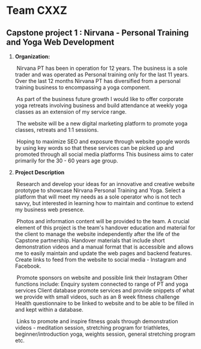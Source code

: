 # Team CXXZ

## Capstone project 1 : Nirvana - Personal Training and Yoga Web Development

1. **Organization:** 

   ​	Nirvana PT has been in operation for 12 years. The business is a sole trader and  was operated as Personal training only for the last 11 years. Over the last 12 months Nirvana PT has diversified from a personal training  business to encompassing a yoga component.  

   ​	As part of the business future growth I would like to offer corporate yoga retreats  involving business and build attendance at weekly yoga classes as an extension of  my service range.  

   ​	The website will be a new digital marketing platform to promote yoga classes,  retreats and 1:1 sessions. 

   ​	Hoping to maximize SEO and exposure through website google words by using key  words so that these services can be picked up and promoted through all social  media platforms This business aims to cater primarily for the 30 - 60 years age group.

   

2. **Project Description**

   ​	Research and develop your ideas for an innovative and creative website  prototype to showcase Nirvana Personal Training and Yoga. Select a  platform that will meet my needs as a sole operator who is not tech savvy,  but interested in learning how to maintain and continue to extend my  business web presence. 

   ​	Photos and information content will be provided to the team. A crucial element of this project is the team's handover education and  material for the client to manage the website independently after the life  of the Capstone partnership. Handover materials that include short  demonstration videos and a manual format that is accessible and allows  me to easily maintain and update the web pages and backend features.  Create links to feed from the website to social media - Instagram and  Facebook. 

   ​	Promote sponsors on website and possible link their Instagram  Other functions include:  Enquiry system connected to range of PT and yoga services Client database promote services and provide snippets of what we provide with small  videos, such as an 8 week fitness challenge  Health questionnaire to be linked to website and to be able to be filled in  and kept within a database. 

   ​	Links to promote and inspire fitness goals through demonstration videos -  meditation session, stretching program for triathletes,  beginner/introduction yoga, weights session, general stretching program  etc.

   

